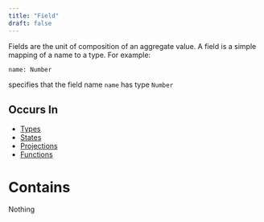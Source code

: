 ```yaml
---
title: "Field"
draft: false
---
```


Fields are the unit of composition of an aggregate value. A field is a simple
mapping of a name to a type. For example:

```name: Number```

specifies that the field name `name` has type `Number`

## Occurs In
* [Types](type) 
* [States](state)
* [Projections](projection)
* [Functions](function)

# Contains
Nothing
